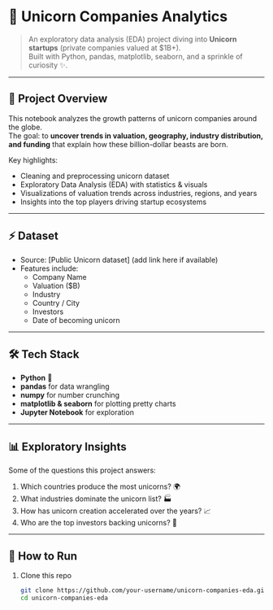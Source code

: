 # 🦄 Unicorn Companies Analytics

> An exploratory data analysis (EDA) project diving into **Unicorn startups** (private companies valued at $1B+).  
> Built with Python, pandas, matplotlib, seaborn, and a sprinkle of curiosity ✨.

---

## 📌 Project Overview
This notebook analyzes the growth patterns of unicorn companies around the globe.  
The goal: to **uncover trends in valuation, geography, industry distribution, and funding** that explain how these billion-dollar beasts are born.  

Key highlights:
- Cleaning and preprocessing unicorn dataset  
- Exploratory Data Analysis (EDA) with statistics & visuals  
- Visualizations of valuation trends across industries, regions, and years  
- Insights into the top players driving startup ecosystems  

---

## ⚡ Dataset
- Source: [Public Unicorn dataset] (add link here if available)  
- Features include:  
  - Company Name  
  - Valuation ($B)  
  - Industry  
  - Country / City  
  - Investors  
  - Date of becoming unicorn  

---

## 🛠️ Tech Stack
- **Python** 🐍  
- **pandas** for data wrangling  
- **numpy** for number crunching  
- **matplotlib & seaborn** for plotting pretty charts  
- **Jupyter Notebook** for exploration  

---

## 📊 Exploratory Insights
Some of the questions this project answers:
1. Which countries produce the most unicorns? 🌍  
2. What industries dominate the unicorn list? 🏭  
3. How has unicorn creation accelerated over the years? 📈  
4. Who are the top investors backing unicorns? 💸  

---

## 🚀 How to Run
1. Clone this repo  
   ```bash
   git clone https://github.com/your-username/unicorn-companies-eda.git
   cd unicorn-companies-eda
